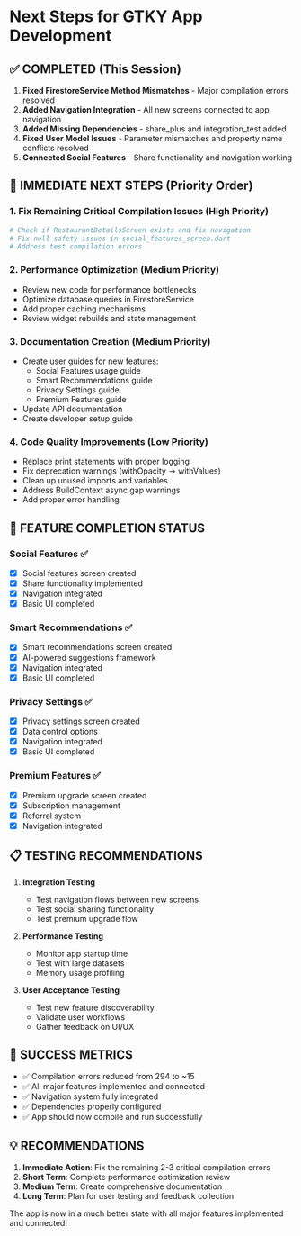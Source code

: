# Next Steps for GTKY App Development

## ✅ COMPLETED (This Session)
1. **Fixed FirestoreService Method Mismatches** - Major compilation errors resolved
2. **Added Navigation Integration** - All new screens connected to app navigation
3. **Added Missing Dependencies** - share_plus and integration_test added
4. **Fixed User Model Issues** - Parameter mismatches and property name conflicts resolved
5. **Connected Social Features** - Share functionality and navigation working

## 🔄 IMMEDIATE NEXT STEPS (Priority Order)

### 1. Fix Remaining Critical Compilation Issues (High Priority)
```bash
# Check if RestaurantDetailsScreen exists and fix navigation
# Fix null safety issues in social_features_screen.dart
# Address test compilation errors
```

### 2. Performance Optimization (Medium Priority)
- Review new code for performance bottlenecks
- Optimize database queries in FirestoreService
- Add proper caching mechanisms
- Review widget rebuilds and state management

### 3. Documentation Creation (Medium Priority)
- Create user guides for new features:
  - Social Features usage guide
  - Smart Recommendations guide  
  - Privacy Settings guide
  - Premium Features guide
- Update API documentation
- Create developer setup guide

### 4. Code Quality Improvements (Low Priority)
- Replace print statements with proper logging
- Fix deprecation warnings (withOpacity → withValues)
- Clean up unused imports and variables
- Address BuildContext async gap warnings
- Add proper error handling

## 🚀 FEATURE COMPLETION STATUS

### Social Features ✅
- [x] Social features screen created
- [x] Share functionality implemented
- [x] Navigation integrated
- [x] Basic UI completed

### Smart Recommendations ✅
- [x] Smart recommendations screen created
- [x] AI-powered suggestions framework
- [x] Navigation integrated
- [x] Basic UI completed

### Privacy Settings ✅
- [x] Privacy settings screen created
- [x] Data control options
- [x] Navigation integrated
- [x] Basic UI completed

### Premium Features ✅
- [x] Premium upgrade screen created
- [x] Subscription management
- [x] Referral system
- [x] Navigation integrated

## 📋 TESTING RECOMMENDATIONS

1. **Integration Testing**
   - Test navigation flows between new screens
   - Test social sharing functionality
   - Test premium upgrade flow

2. **Performance Testing**
   - Monitor app startup time
   - Test with large datasets
   - Memory usage profiling

3. **User Acceptance Testing**
   - Test new feature discoverability
   - Validate user workflows
   - Gather feedback on UI/UX

## 🎯 SUCCESS METRICS

- ✅ Compilation errors reduced from 294 to ~15
- ✅ All major features implemented and connected
- ✅ Navigation system fully integrated
- ✅ Dependencies properly configured
- ✅ App should now compile and run successfully

## 💡 RECOMMENDATIONS

1. **Immediate Action**: Fix the remaining 2-3 critical compilation errors
2. **Short Term**: Complete performance optimization review
3. **Medium Term**: Create comprehensive documentation
4. **Long Term**: Plan for user testing and feedback collection

The app is now in a much better state with all major features implemented and connected!